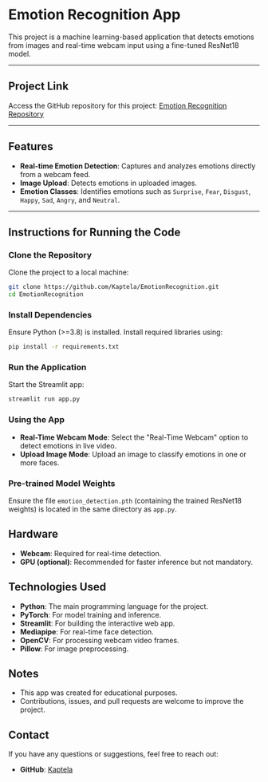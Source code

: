 # Emotion Recognition App

This project is a machine learning-based application that detects emotions from images and real-time webcam input using a fine-tuned ResNet18 model.

---

## Project Link

Access the GitHub repository for this project:
[Emotion Recognition Repository](https://github.com/Kaptela/EmotionRecognition.git)

---

## Features

- **Real-time Emotion Detection**: Captures and analyzes emotions directly from a webcam feed.
- **Image Upload**: Detects emotions in uploaded images.
- **Emotion Classes**: Identifies emotions such as `Surprise`, `Fear`, `Disgust`, `Happy`, `Sad`, `Angry`, and `Neutral`.

---

## Instructions for Running the Code

### Clone the Repository
Clone the project to a local machine:
```bash
git clone https://github.com/Kaptela/EmotionRecognition.git
cd EmotionRecognition
```

### Install Dependencies
Ensure Python (>=3.8) is installed. Install required libraries using:
```bash
pip install -r requirements.txt
```

### Run the Application
Start the Streamlit app:
```bash
streamlit run app.py
```

### Using the App
- **Real-Time Webcam Mode**: Select the "Real-Time Webcam" option to detect emotions in live video.
- **Upload Image Mode**: Upload an image to classify emotions in one or more faces.

### Pre-trained Model Weights
Ensure the file `emotion_detection.pth` (containing the trained ResNet18 weights) is located in the same directory as `app.py`.

## Hardware
- **Webcam**: Required for real-time detection.
- **GPU (optional)**: Recommended for faster inference but not mandatory.

## Technologies Used
- **Python**: The main programming language for the project.
- **PyTorch**: For model training and inference.
- **Streamlit**: For building the interactive web app.
- **Mediapipe**: For real-time face detection.
- **OpenCV**: For processing webcam video frames.
- **Pillow**: For image preprocessing.

## Notes
- This app was created for educational purposes.
- Contributions, issues, and pull requests are welcome to improve the project.

## Contact
If you have any questions or suggestions, feel free to reach out:
- **GitHub**: [Kaptela](https://github.com/Kaptela)



